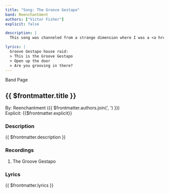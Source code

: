 ```yaml
---
title: "Song: The Groove Gestapo"
band: Reenchantment
authors: ["Victor Fisher"]
explicit: false

description: |
  This song was channeled from a strange dimension where I was a <a href="https://en.wikipedia.org/wiki/Glam_rock" target="_blank">glam rock</a> guitarist during the 1970s.

lyrics: |
  Groove Gestapo house raid:
  > This is the Groove Gestapo
  > Open up the door
  > Are you grooving in there?
---
```


<g-link to="/16">Band Page</g-link>

## {{ $frontmatter.title }}

By: <g-link to="/16">Reenchantment</g-link> ({{ $frontmatter.authors.join(', ') }})  
Explicit: {{$frontmatter.explicit}}

### Description

<vue-markdown>{{ $frontmatter.description }}</vue-markdown>

### Recordings

1. <g-link to="/139">The Groove Gestapo</g-link>

### Lyrics

<vue-markdown>{{ $frontmatter.lyrics }}</vue-markdown>
